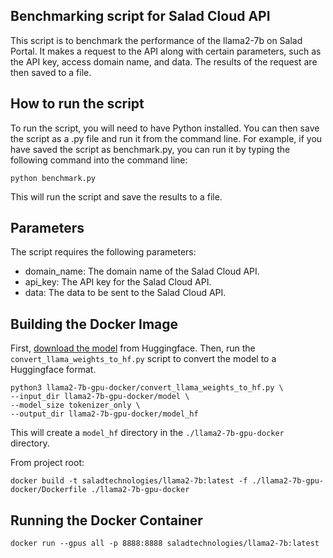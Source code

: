 ## Benchmarking script for Salad Cloud API
This script is to benchmark the performance of the llama2-7b on Salad Portal. It makes a request to the API along with certain parameters, such as the API key, access domain name, and data. The results of the request are then saved to a file.

## How to run the script
To run the script, you will need to have Python installed. You can then save the script as a .py file and run it from the command line. For example, if you have saved the script as benchmark.py, you can run it by typing the following command into the command line:

```
python benchmark.py
```

This will run the script and save the results to a file.

## Parameters
The script requires the following parameters:

- domain_name: The domain name of the Salad Cloud API.
- api_key: The API key for the Salad Cloud API.
- data: The data to be sent to the Salad Cloud API.

## Building the Docker Image

First, [download the model](https://huggingface.co/meta-llama/Llama-2-7b/tree/main) from Huggingface. Then, run the `convert_llama_weights_to_hf.py` script to convert the model to a Huggingface format. 

```shell
python3 llama2-7b-gpu-docker/convert_llama_weights_to_hf.py \
--input_dir llama2-7b-gpu-docker/model \
--model_size tokenizer_only \
--output_dir llama2-7b-gpu-docker/model_hf
```

This will create a `model_hf` directory in the `./llama2-7b-gpu-docker` directory.

From project root:
```shell
docker build -t saladtechnologies/llama2-7b:latest -f ./llama2-7b-gpu-docker/Dockerfile ./llama2-7b-gpu-docker
```

## Running the Docker Container

```shell
docker run --gpus all -p 8888:8888 saladtechnologies/llama2-7b:latest
```